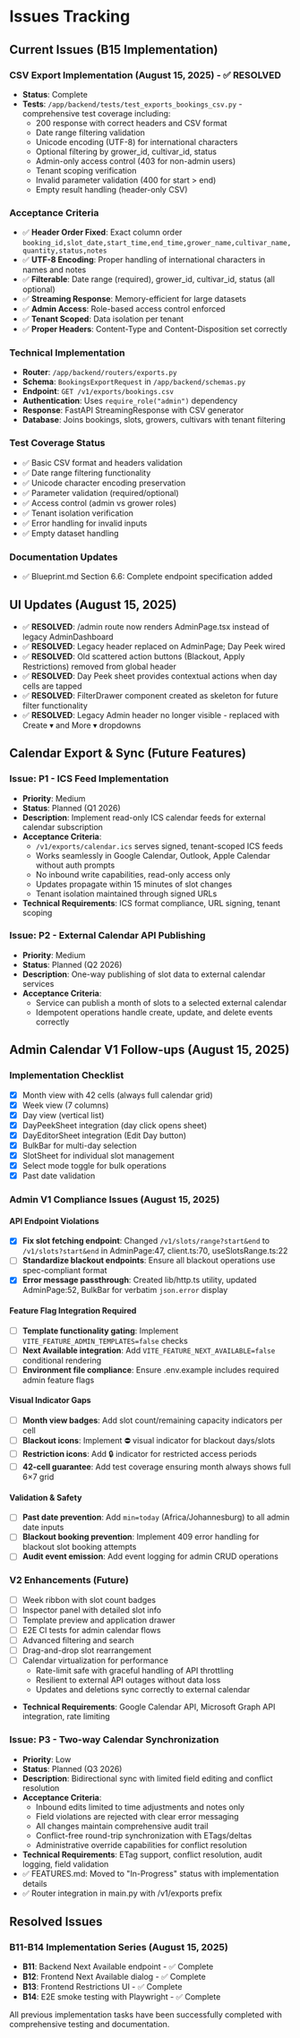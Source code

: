 # Issues Tracking

## Current Issues (B15 Implementation)

### CSV Export Implementation (August 15, 2025) - ✅ RESOLVED
- **Status**: Complete
- **Tests**: `/app/backend/tests/test_exports_bookings_csv.py` - comprehensive test coverage including:
  - 200 response with correct headers and CSV format
  - Date range filtering validation 
  - Unicode encoding (UTF-8) for international characters
  - Optional filtering by grower_id, cultivar_id, status
  - Admin-only access control (403 for non-admin users)
  - Tenant scoping verification
  - Invalid parameter validation (400 for start > end)
  - Empty result handling (header-only CSV)

### Acceptance Criteria
- ✅ **Header Order Fixed**: Exact column order `booking_id,slot_date,start_time,end_time,grower_name,cultivar_name,quantity,status,notes`
- ✅ **UTF-8 Encoding**: Proper handling of international characters in names and notes
- ✅ **Filterable**: Date range (required), grower_id, cultivar_id, status (all optional)
- ✅ **Streaming Response**: Memory-efficient for large datasets
- ✅ **Admin Access**: Role-based access control enforced
- ✅ **Tenant Scoped**: Data isolation per tenant
- ✅ **Proper Headers**: Content-Type and Content-Disposition set correctly

### Technical Implementation
- **Router**: `/app/backend/routers/exports.py`
- **Schema**: `BookingsExportRequest` in `/app/backend/schemas.py`
- **Endpoint**: `GET /v1/exports/bookings.csv`
- **Authentication**: Uses `require_role("admin")` dependency
- **Response**: FastAPI StreamingResponse with CSV generator
- **Database**: Joins bookings, slots, growers, cultivars with tenant filtering

### Test Coverage Status
- ✅ Basic CSV format and headers validation
- ✅ Date range filtering functionality  
- ✅ Unicode character encoding preservation
- ✅ Parameter validation (required/optional)
- ✅ Access control (admin vs grower roles)
- ✅ Tenant isolation verification
- ✅ Error handling for invalid inputs
- ✅ Empty dataset handling

### Documentation Updates
- ✅ Blueprint.md Section 6.6: Complete endpoint specification added

## UI Updates (August 15, 2025)
- ✅ **RESOLVED**: /admin route now renders AdminPage.tsx instead of legacy AdminDashboard
- ✅ **RESOLVED**: Legacy header replaced on AdminPage; Day Peek wired
- ✅ **RESOLVED**: Old scattered action buttons (Blackout, Apply Restrictions) removed from global header  
- ✅ **RESOLVED**: Day Peek sheet provides contextual actions when day cells are tapped
- ✅ **RESOLVED**: FilterDrawer component created as skeleton for future filter functionality
- ✅ **RESOLVED**: Legacy Admin header no longer visible - replaced with Create ▾ and More ▾ dropdowns

## Calendar Export & Sync (Future Features)

### Issue: P1 - ICS Feed Implementation
- **Priority**: Medium
- **Status**: Planned (Q1 2026)
- **Description**: Implement read-only ICS calendar feeds for external calendar subscription
- **Acceptance Criteria**:
  - `/v1/exports/calendar.ics` serves signed, tenant-scoped ICS feeds
  - Works seamlessly in Google Calendar, Outlook, Apple Calendar without auth prompts
  - No inbound write capabilities, read-only access only
  - Updates propagate within 15 minutes of slot changes
  - Tenant isolation maintained through signed URLs
- **Technical Requirements**: ICS format compliance, URL signing, tenant scoping

### Issue: P2 - External Calendar API Publishing
- **Priority**: Medium  
- **Status**: Planned (Q2 2026)
- **Description**: One-way publishing of slot data to external calendar services
- **Acceptance Criteria**:
  - Service can publish a month of slots to a selected external calendar
  - Idempotent operations handle create, update, and delete events correctly

## Admin Calendar V1 Follow-ups (August 15, 2025)

### Implementation Checklist
- [x] Month view with 42 cells (always full calendar grid)
- [x] Week view (7 columns) 
- [x] Day view (vertical list)
- [x] DayPeekSheet integration (day click opens sheet)
- [x] DayEditorSheet integration (Edit Day button)
- [x] BulkBar for multi-day selection
- [x] SlotSheet for individual slot management
- [x] Select mode toggle for bulk operations
- [x] Past date validation

### Admin V1 Compliance Issues (August 15, 2025)

#### API Endpoint Violations
- [x] **Fix slot fetching endpoint**: Changed `/v1/slots/range?start&end` to `/v1/slots?start&end` in AdminPage:47, client.ts:70, useSlotsRange.ts:22
- [ ] **Standardize blackout endpoints**: Ensure all blackout operations use spec-compliant format
- [x] **Error message passthrough**: Created lib/http.ts utility, updated AdminPage:52, BulkBar for verbatim `json.error` display

#### Feature Flag Integration Required  
- [ ] **Template functionality gating**: Implement `VITE_FEATURE_ADMIN_TEMPLATES=false` checks
- [ ] **Next Available integration**: Add `VITE_FEATURE_NEXT_AVAILABLE=false` conditional rendering
- [ ] **Environment file compliance**: Ensure .env.example includes required admin feature flags

#### Visual Indicator Gaps
- [ ] **Month view badges**: Add slot count/remaining capacity indicators per cell
- [ ] **Blackout icons**: Implement ⛔ visual indicator for blackout days/slots  
- [ ] **Restriction icons**: Add 🔒 indicator for restricted access periods
- [ ] **42-cell guarantee**: Add test coverage ensuring month always shows full 6×7 grid

#### Validation & Safety
- [ ] **Past date prevention**: Add `min=today` (Africa/Johannesburg) to all admin date inputs
- [ ] **Blackout booking prevention**: Implement 409 error handling for blackout slot booking attempts
- [ ] **Audit event emission**: Add event logging for admin CRUD operations

### V2 Enhancements (Future)
- [ ] Week ribbon with slot count badges
- [ ] Inspector panel with detailed slot info  
- [ ] Template preview and application drawer
- [ ] E2E CI tests for admin calendar flows
- [ ] Advanced filtering and search
- [ ] Drag-and-drop slot rearrangement
- [ ] Calendar virtualization for performance
  - Rate-limit safe with graceful handling of API throttling
  - Resilient to external API outages without data loss
  - Updates and deletions sync correctly to external calendar
- **Technical Requirements**: Google Calendar API, Microsoft Graph API integration, rate limiting

### Issue: P3 - Two-way Calendar Synchronization
- **Priority**: Low
- **Status**: Planned (Q3 2026) 
- **Description**: Bidirectional sync with limited field editing and conflict resolution
- **Acceptance Criteria**:
  - Inbound edits limited to time adjustments and notes only
  - Field violations are rejected with clear error messaging  
  - All changes maintain comprehensive audit trail
  - Conflict-free round-trip synchronization with ETags/deltas
  - Administrative override capabilities for conflict resolution
- **Technical Requirements**: ETag support, conflict resolution, audit logging, field validation
- ✅ FEATURES.md: Moved to "In-Progress" status with implementation details
- ✅ Router integration in main.py with /v1/exports prefix

## Resolved Issues

### B11-B14 Implementation Series (August 15, 2025)
- **B11**: Backend Next Available endpoint - ✅ Complete
- **B12**: Frontend Next Available dialog - ✅ Complete  
- **B13**: Frontend Restrictions UI - ✅ Complete
- **B14**: E2E smoke testing with Playwright - ✅ Complete

All previous implementation tasks have been successfully completed with comprehensive testing and documentation.